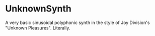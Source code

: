 # UnknownSynth
A very basic sinusoidal polyphonic synth in the style of Joy Division's "Unknown Pleasures".  Literally.
